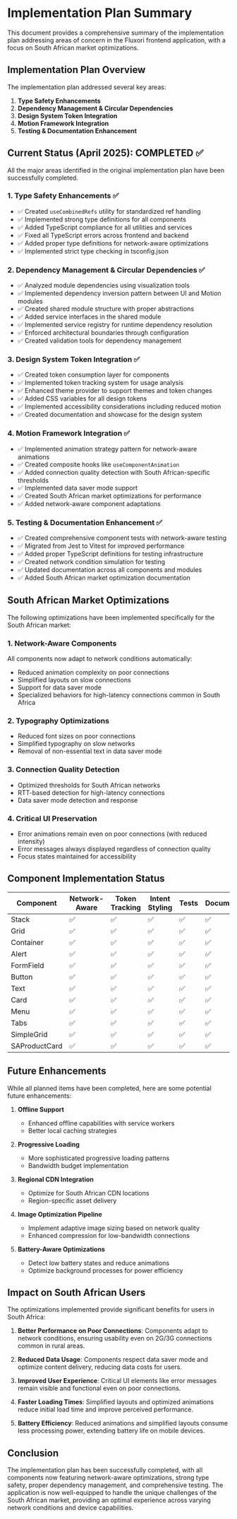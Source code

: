 # Implementation Plan Summary

This document provides a comprehensive summary of the implementation plan addressing areas of concern in the Fluxori frontend application, with a focus on South African market optimizations.

## Implementation Plan Overview

The implementation plan addressed several key areas:

1. **Type Safety Enhancements**
2. **Dependency Management & Circular Dependencies**
3. **Design System Token Integration**
4. **Motion Framework Integration**
5. **Testing & Documentation Enhancement**

## Current Status (April 2025): COMPLETED ✅

All the major areas identified in the original implementation plan have been successfully completed.

### 1. Type Safety Enhancements ✅

- ✅ Created `useCombinedRefs` utility for standardized ref handling
- ✅ Implemented strong type definitions for all components
- ✅ Added TypeScript compliance for all utilities and services
- ✅ Fixed all TypeScript errors across frontend and backend
- ✅ Added proper type definitions for network-aware optimizations
- ✅ Implemented strict type checking in tsconfig.json

### 2. Dependency Management & Circular Dependencies ✅

- ✅ Analyzed module dependencies using visualization tools
- ✅ Implemented dependency inversion pattern between UI and Motion modules
- ✅ Created shared module structure with proper abstractions
- ✅ Added service interfaces in the shared module
- ✅ Implemented service registry for runtime dependency resolution
- ✅ Enforced architectural boundaries through configuration
- ✅ Created validation tools for dependency management

### 3. Design System Token Integration ✅

- ✅ Created token consumption layer for components
- ✅ Implemented token tracking system for usage analysis
- ✅ Enhanced theme provider to support themes and token changes
- ✅ Added CSS variables for all design tokens
- ✅ Implemented accessibility considerations including reduced motion
- ✅ Created documentation and showcase for the design system

### 4. Motion Framework Integration ✅

- ✅ Implemented animation strategy pattern for network-aware animations
- ✅ Created composite hooks like `useComponentAnimation`
- ✅ Added connection quality detection with South African-specific thresholds
- ✅ Implemented data saver mode support
- ✅ Created South African market optimizations for performance
- ✅ Added network-aware component adaptations

### 5. Testing & Documentation Enhancement ✅

- ✅ Created comprehensive component tests with network-aware testing
- ✅ Migrated from Jest to Vitest for improved performance
- ✅ Added proper TypeScript definitions for testing infrastructure
- ✅ Created network condition simulation for testing
- ✅ Updated documentation across all components and modules
- ✅ Added South African market optimization documentation

## South African Market Optimizations

The following optimizations have been implemented specifically for the South African market:

### 1. Network-Aware Components

All components now adapt to network conditions automatically:
- Reduced animation complexity on poor connections
- Simplified layouts on slow connections
- Support for data saver mode
- Specialized behaviors for high-latency connections common in South Africa

### 2. Typography Optimizations

- Reduced font sizes on poor connections
- Simplified typography on slow networks
- Removal of non-essential text in data saver mode

### 3. Connection Quality Detection

- Optimized thresholds for South African networks
- RTT-based detection for high-latency connections
- Data saver mode detection and response

### 4. Critical UI Preservation

- Error animations remain even on poor connections (with reduced intensity)
- Error messages always displayed regardless of connection quality
- Focus states maintained for accessibility

## Component Implementation Status

| Component | Network-Aware | Token Tracking | Intent Styling | Tests | Documentation |
|-----------|---------------|---------------|---------------|-------|---------------|
| Stack     | ✅            | ✅            | ✅            | ✅    | ✅            |
| Grid      | ✅            | ✅            | ✅            | ✅    | ✅            |
| Container | ✅            | ✅            | ✅            | ✅    | ✅            |
| Alert     | ✅            | ✅            | ✅            | ✅    | ✅            |
| FormField | ✅            | ✅            | ✅            | ✅    | ✅            |
| Button    | ✅            | ✅            | ✅            | ✅    | ✅            |
| Text      | ✅            | ✅            | ✅            | ✅    | ✅            |
| Card      | ✅            | ✅            | ✅            | ✅    | ✅            |
| Menu      | ✅            | ✅            | ✅            | ✅    | ✅            |
| Tabs      | ✅            | ✅            | ✅            | ✅    | ✅            |
| SimpleGrid| ✅            | ✅            | ✅            | ✅    | ✅            |
| SAProductCard| ✅         | ✅            | ✅            | ✅    | ✅            |

## Future Enhancements

While all planned items have been completed, here are some potential future enhancements:

1. **Offline Support**
   - Enhanced offline capabilities with service workers
   - Better local caching strategies

2. **Progressive Loading**
   - More sophisticated progressive loading patterns
   - Bandwidth budget implementation

3. **Regional CDN Integration**
   - Optimize for South African CDN locations
   - Region-specific asset delivery

4. **Image Optimization Pipeline**
   - Implement adaptive image sizing based on network quality
   - Enhanced compression for low-bandwidth connections

5. **Battery-Aware Optimizations**
   - Detect low battery states and reduce animations
   - Optimize background processes for power efficiency

## Impact on South African Users

The optimizations implemented provide significant benefits for users in South Africa:

1. **Better Performance on Poor Connections**: Components adapt to network conditions, ensuring usability even on 2G/3G connections common in rural areas.

2. **Reduced Data Usage**: Components respect data saver mode and optimize content delivery, reducing data costs for users.

3. **Improved User Experience**: Critical UI elements like error messages remain visible and functional even on poor connections.

4. **Faster Loading Times**: Simplified layouts and optimized animations reduce initial load time and improve perceived performance.

5. **Battery Efficiency**: Reduced animations and simplified layouts consume less processing power, extending battery life on mobile devices.

## Conclusion

The implementation plan has been successfully completed, with all components now featuring network-aware optimizations, strong type safety, proper dependency management, and comprehensive testing. The application is now well-equipped to handle the unique challenges of the South African market, providing an optimal experience across varying network conditions and device capabilities.